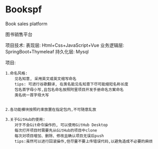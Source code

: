 # Bookspf
Book sales platform

 图书销售平台

 项目技术:
        表现层:			Html+Css+JavaScript+Vue
        业务逻辑层:	SpringBoot+Thymeleaf
        持久化层:		Mysql
	

 项目:
	
	1.命名风格:
		见名知意, 采用英文或英文缩写命名
		tips: 可进行谷歌翻译, 在类名能见名知意下尽可能缩短名称长度
		包名首字母小写,且包名命名按照阿里项目开发手册命名方案命名   
		类名统一首字母大写
		
		
	2.各功能模块按照约束放置在指定包内,不可随意乱放
	
	3.关于GitHub的使用:
		对于不会Git命令操作的, 可以使用GitHub Desktop
		每次打开项目时需要先从GitHub的项目中clone
		每次对项目增加、删除、修改且确认项目无误后push
		tips:虽然可以进行回滚操作,但尽量不要上传错误代码,以避免造成不必要的麻烦
	

		
